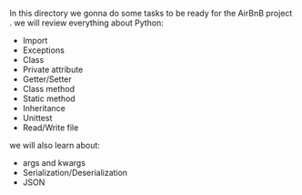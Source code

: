 In this directory we gonna do some tasks to be ready for the AirBnB project .
we will review everything about Python:

- Import
- Exceptions
- Class
- Private attribute
- Getter/Setter
- Class method
- Static method
- Inheritance
- Unittest
- Read/Write file

we will also learn about:

- args and kwargs
- Serialization/Deserialization
- JSON
